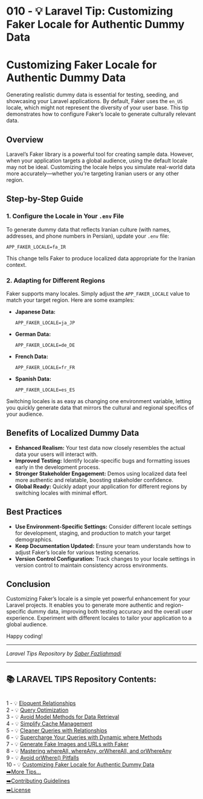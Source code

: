 # 010 - 💡 Laravel Tip: Customizing Faker Locale for Authentic Dummy Data  

# Customizing Faker Locale for Authentic Dummy Data

Generating realistic dummy data is essential for testing, seeding, and showcasing your Laravel applications. By default, Faker uses the `en_US` locale, which might not represent the diversity of your user base. This tip demonstrates how to configure Faker’s locale to generate culturally relevant data.

## Overview

Laravel’s Faker library is a powerful tool for creating sample data. However, when your application targets a global audience, using the default locale may not be ideal. Customizing the locale helps you simulate real-world data more accurately—whether you're targeting Iranian users or any other region.

## Step-by-Step Guide

### 1. Configure the Locale in Your `.env` File

To generate dummy data that reflects Iranian culture (with names, addresses, and phone numbers in Persian), update your `.env` file:

```env
APP_FAKER_LOCALE=fa_IR
```

This change tells Faker to produce localized data appropriate for the Iranian context.

### 2. Adapting for Different Regions

Faker supports many locales. Simply adjust the `APP_FAKER_LOCALE` value to match your target region. Here are some examples:

- **Japanese Data:**  
  ```env
  APP_FAKER_LOCALE=ja_JP
  ```
- **German Data:**  
  ```env
  APP_FAKER_LOCALE=de_DE
  ```
- **French Data:**  
  ```env
  APP_FAKER_LOCALE=fr_FR
  ```
- **Spanish Data:**  
  ```env
  APP_FAKER_LOCALE=es_ES
  ```

Switching locales is as easy as changing one environment variable, letting you quickly generate data that mirrors the cultural and regional specifics of your audience.

## Benefits of Localized Dummy Data

- **Enhanced Realism:** Your test data now closely resembles the actual data your users will interact with.
- **Improved Testing:** Identify locale-specific bugs and formatting issues early in the development process.
- **Stronger Stakeholder Engagement:** Demos using localized data feel more authentic and relatable, boosting stakeholder confidence.
- **Global Ready:** Quickly adapt your application for different regions by switching locales with minimal effort.

## Best Practices

- **Use Environment-Specific Settings:** Consider different locale settings for development, staging, and production to match your target demographics.
- **Keep Documentation Updated:** Ensure your team understands how to adjust Faker’s locale for various testing scenarios.
- **Version Control Configuration:** Track changes to your locale settings in version control to maintain consistency across environments.

## Conclusion

Customizing Faker’s locale is a simple yet powerful enhancement for your Laravel projects. It enables you to generate more authentic and region-specific dummy data, improving both testing accuracy and the overall user experience. Experiment with different locales to tailor your application to a global audience.

Happy coding!

---

*Laravel Tips Repository by <a href="https://github.com/saberfazliahmadi/">Saber Fazliahmadi</a>*

---

## 📚 LARAVEL TIPS Repository Contents:
</br>
1 - 💡 <a href="https://github.com/saberfazliahmadi/Laravel-Tips/blob/main/tips/001-eloquent-relationships.md" >Eloquent Relationships</a>  
</br>
2 - 💡 <a href="https://github.com/saberfazliahmadi/Laravel-Tips/blob/main/tips/002-query-optimization.md" >Query Optimization</a>
</br>
3 - 💡 <a href="https://github.com/saberfazliahmadi/Laravel-Tips/blob/main/tips/003-dont-use-model-methods-for-retrieving-data.md" >Avoid Model Methods for Data Retrieval</a>
</br>
4 - 💡 <a href="https://github.com/saberfazliahmadi/Laravel-Tips/blob/main/tips/004-use-optimize-clear-command.md" >Simplify Cache Management</a>  
</br>
5 - 💡 <a href="https://github.com/saberfazliahmadi/Laravel-Tips/blob/main/tips/005-querying-with-relationships.md" >Cleaner Queries with Relationships</a>
</br>
6 - 💡 <a href="https://github.com/saberfazliahmadi/Laravel-Tips/blob/main/tips/006-dynamic-where-methods.md" >Supercharge Your Queries with Dynamic where Methods</a>
</br>
7 - 💡 <a href="https://github.com/saberfazliahmadi/Laravel-Tips/blob/main/tips/007-faker_image_generation.md" >Generate Fake Images and URLs with Faker</a>
</br>
8 - 💡 <a href="https://github.com/saberfazliahmadi/Laravel-Tips/blob/main/tips/008-query-builder-where-methods.md" >Mastering whereAll, whereAny, orWhereAll, and orWhereAny</a>
</br>
9 - 💡 <a href="https://github.com/saberfazliahmadi/Laravel-Tips/blob/main/tips/009-orwhere-query-mistake.md" >Avoid orWhere() Pitfalls</a>
</br>
10 - 💡 <a href="" >Customizing Faker Locale for Authentic Dummy Data</a>
</br>
<a href="https://github.com/saberfazliahmadi/Laravel-Tips" >➡️More Tips...</a>
</br>
<a href="https://github.com/saberfazliahmadi/Laravel-Tips/blob/main/CONTRIBUTING.md" >➡️Contributing Guidelines</a>
</br>
<a href="https://github.com/saberfazliahmadi/Laravel-Tips/blob/main/LICENSE" >➡️License</a>
</br>
</br>
